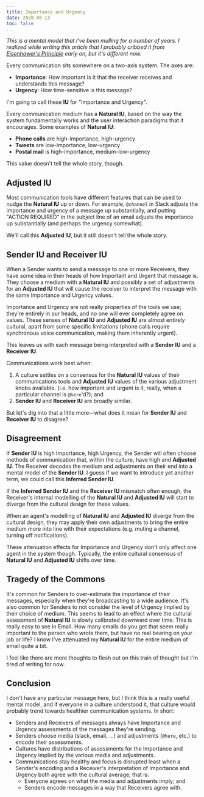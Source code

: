 ```yaml
---
title: Importance and Urgency
date: 2020-08-13
toc: false
...
```


_This is a mental model that I've been mulling for a number of years. I realized while writing this
article that I probably cribbed it from [Eisenhower's
Principle](https://www.mindtools.com/pages/article/newHTE_91.htm) early on, but it's different now._

Every communication sits somewhere on a two-axis system. The axes are:

* **Importance**: How important is it that the receiver receives and understands this message?
* **Urgency**: How time-sensitive is this message?

I'm going to call these **IU** for "Importance and Urgency".

Every communication medium has a **Natural IU**, based on the way the system fundamentally works and
the user interaction paradigms that it encourages. Some examples of **Natural IU**:

* **Phone calls** are high-importance, high-urgency
* **Tweets** are low-importance, low-urgency
* **Postal mail** is high-importance, medium-low-urgency

This value doesn't tell the whole story, though.

## Adjusted IU

Most communication tools have different features that can be used to nudge the **Natural IU** up or
down. For example, `@channel` in Slack adjusts the importance and urgency of a message up
substantially, and putting "ACTION REQUIRED" in the subject line of an email adjusts the importance
up substantially (and perhaps the urgency somewhat).

We'll call this **Adjusted IU**, but it still doesn't tell the whole story.

## Sender IU and Receiver IU

When a Sender wants to send a message to one or more Receivers, they have some idea in their heads of how
Important and Urgent that message is. They choose a medium with a **Natural IU** and possibly a set
of adjustments for an **Adjusted IU** that will cause the receiver to interpret the message with the
same Importance and Urgency values.

Importance and Urgency are not really properties of the tools we use; they're entirely in our heads,
and no one will ever completely agree on values. These senses of **Natural IU** and **Adjusted IU**
are almost entirely cultural, apart from some specific limitations (phone calls require synchronous
voice communication, making them inherently urgent).

This leaves us with each message being interpreted with a **Sender IU** and a **Receiver IU**.

Communications work best when:

1. A culture settles on a consensus for the **Natural IU** values of their communications tools and
  **Adjusted IU** values of the various adjustment knobs available. (i.e. how important and urgent
  is it, really, when a particular channel is `@here`'d?); and
1. **Sender IU** and **Receiver IU** are broadly similar.

But let's dig into that a little more—what does it mean for **Sender IU** and **Receiver IU** to
disagree?

## Disagreement

If **Sender IU** is high Importance, high Urgency, the Sender will often choose methods of
communication that, within the culture, have high and **Adjusted IU**. The Receiver decodes the
medium and adjustments on their end into a mental model of the **Sender IU**. I guess if we want to
introduce yet another term, we could call this **Inferred Sender IU**.

If the **Inferred Sender IU** and the **Receiver IU** mismatch often enough, the Receiver's internal
modelling of the **Natural IU** and **Adjusted IU** will start to diverge from the cultural design
for these values.

When an agent's modelling of **Natural IU** and **Adjusted IU** diverge from the cultural design,
they may apply their own adjustments to bring the entire medium more into line with their
expectations (e.g. muting a channel, turning off notifications).

These attenuation effects for Importance and Urgency don't only affect one agent in the system
though. Typically, the entire cultural consensus of **Natural IU** and **Adjusted IU** shifts over
time.

## Tragedy of the Commons

It's common for Senders to over-estimate the importance of their messages, especially when they're
broadcasting to a wide audience. It's also common for Senders to not consider the level of Urgency
implied by their choice of medium. This seems to lead to an effect where the cultural assessment of
**Natural IU** is slowly calibrated downward over time. This is really easy to see in Email. How
many emails do you get that seem really important to the person who wrote them, but have no real
bearing on your job or life? I know I've attenuated my **Natural IU** for the entire medium of email
quite a bit.

I feel like there are more thoughts to flesh out on this train of thought but I'm tired of writing
for now.

## Conclusion

I don't have any particular message here, but I think this is a really useful mental model, and if
everyone in a culture understood it, that culture would probably trend towards healthier
communication systems. In short:

* Senders and Receivers of messages always have Importance and Urgency assessments of the messages
they're sending.
* Senders choose media (slack, email, ...) and adjustments (`@here`, etc.) to encode their
assessments.
* Cultures have distributions of assessments for the Importance and Urgency implied by the various
media and adjustments.
* Communications stay healthy and focus is disrupted least when a Sender's encoding and a Receiver's
interpretation of Importance and Urgency both agree with the cultural average; that is:
  * Everyone agrees on what the media and adjustments imply; and
  * Senders encode messages in a way that Receivers agree with.
